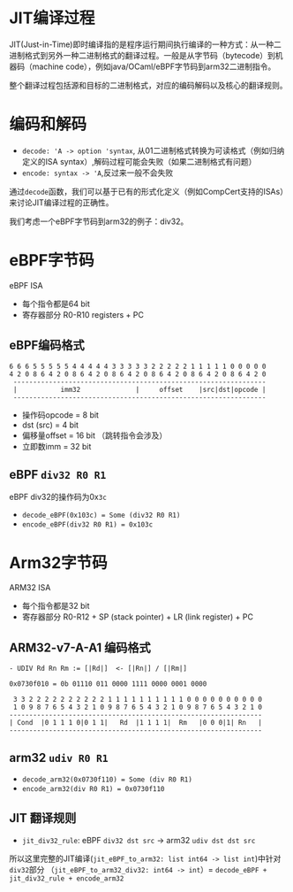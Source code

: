 # JIT编译过程

JIT(Just-in-Time)即时编译指的是程序运行期间执行编译的一种方式：从一种二进制格式到另外一种二进制格式的翻译过程。一般是从字节码（bytecode）到机器码（machine code），例如java/OCaml/eBPF字节码到arm32二进制指令。

整个翻译过程包括源和目标的二进制格式，对应的编码解码以及核心的翻译规则。

# 编码和解码
- `decode: 'A -> option 'syntax`, 从01二进制格式转换为可读格式（例如归纳定义的ISA syntax）,解码过程可能会失败（如果二进制格式有问题）
- `encode: syntax -> 'A`,反过来一般不会失败

通过`decode`函数，我们可以基于已有的形式化定义（例如CompCert支持的ISAs）来讨论JIT编译过程的正确性。


我们考虑一个eBPF字节码到arm32的例子：div32。

# eBPF字节码
eBPF ISA
- 每个指令都是64 bit
- 寄存器部分 R0-R10 registers + PC

## eBPF编码格式
```shell
6 6 6 5 5 5 5 5 4 4 4 4 4 3 3 3 3 3 2 2 2 2 2 1 1 1 1 1 0 0 0 0 0
4 2 0 8 6 4 2 0 8 6 4 2 0 8 6 4 2 0 8 6 4 2 0 8 6 4 2 0 8 6 4 2 0
 ----------------------------------------------------------------
 |           imm32              |     offset    |src|dst|opcode |
 ----------------------------------------------------------------
```
- 操作码opcode = 8 bit
- dst (src) = 4 bit
- 偏移量offset = 16 bit （跳转指令会涉及）
- 立即数imm = 32 bit

## eBPF `div32 R0 R1`
eBPF div32的操作码为0x`3c`
- `decode_eBPF(0x103c) = Some (div32 R0 R1)`
- `encode_eBPF(div32 R0 R1) = 0x103c`

# Arm32字节码

ARM32 ISA
- 每个指令都是32 bit
- 寄存器部分 R0-R12 + SP (stack pointer) + LR (link register) + PC

## ARM32-v7-A-A1 编码格式
```shell
- UDIV Rd Rn Rm := [|Rd|]  <- [|Rn|] / [|Rm|]

0x0730f010 = 0b 01110 011 0000 1111 0000 0001 0000

 3 3 2 2 2 2 2 2 2 2 2 2 1 1 1 1 1 1 1 1 1 1 0 0 0 0 0 0 0 0 0 0
 1 0 9 8 7 6 5 4 3 2 1 0 9 8 7 6 5 4 3 2 1 0 9 8 7 6 5 4 3 2 1 0
----------------------------------------------------------------
| Cond  |0 1 1 1 0|0 1 1|   Rd  |1 1 1 1|  Rm   |0 0 0|1| Rn   |
----------------------------------------------------------------
```

## arm32 `udiv R0 R1`
- `decode_arm32(0x0730f110) = Some (div R0 R1)`
- `encode_arm32(div R0 R1) = 0x0730f110`


## JIT 翻译规则
- `jit_div32_rule`: eBPF `div32 dst src` -> arm32 `udiv dst dst src`

所以这里完整的JIT编译(`jit_eBPF_to_arm32: list int64 -> list int`)中针对`div32`部分 （`jit_eBPF_to_arm32_div32: int64 -> int`）= `decode_eBPF + jit_div32_rule + encode_arm32`

